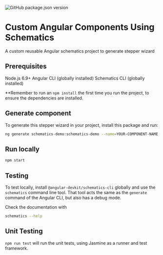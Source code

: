 ![GitHub package.json version](https://img.shields.io/github/package-json/v/sima-milli/schematics-demo)

# Custom Angular Components Using Schematics

A custom reusable Angular schematics project to generate stepper wizard

## Prerequisites

Node.js 6.9+
Angular CLI (globally installed)
Schematics CLI (globally installed)

**Remember to run an `npm install` the first time you run the project, to ensure the dependencies are installed.

## Generate component

To generate this stepper wizard in your project, install this package and run: 
```bash
ng generate schematics-demo:schematics-demo --name=YOUR-COMPONENT-NAME
```

## Run locally
```bash
npm start
``` 

## Testing

To test locally, install `@angular-devkit/schematics-cli` globally and use the `schematics` command line tool. That tool acts the same as the `generate` command of the Angular CLI, but also has a debug mode.

Check the documentation with
```bash
schematics --help
```

## Unit Testing

`npm run test` will run the unit tests, using Jasmine as a runner and test framework.


 
